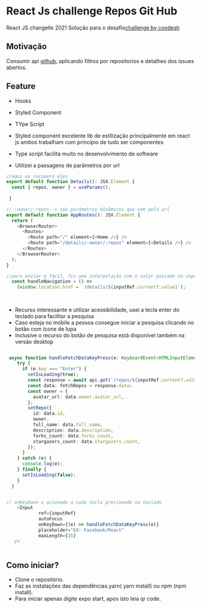 # React Js challenge Repos Git Hub
React JS changelle 2021
Solução para o desafio[challenge by coodesh](https://github.com/nolifretes/Desafio-WEB-React)


##  Motivação
Consumir api [github](https://docs.github.com/pt/rest/reference/repos), aplicando filtros por repositorios e detalhes dos issues abertos.</br>

##


## Feature
- Hooks
- Styled Component
- TYpe Script

- Styled component excelente lib de estilização principalmente em react js ambos trabalham com princípio de  tudo ser componentes
- Type script facilita muito no desenvolvimento de software
- Utilizei a passagens de parâmetros por url

``` typescript
//aqui eu recupero eles
export default function Details(): JSX.Element {
  const { repos, owner } = useParams();
  
 } 

// :owner/:repos--> são parâmetros dinâmicos que vem pela url
export default function AppRoutes(): JSX.Element {
  return (
    <BrowserRouter>
      <Routes>
        <Route path="/" element={<Home />} />
        <Route path="/details/:owner/:repos" element={<Details />} />
      </Routes>
    </BrowserRouter>
  );
}

//para enviar e fácil, fiz uma interpolação com o valor passado no input
  const handleNavigation = () =>
    (window.location.href = `/details/${inputRef.current?.value}`);



```

##

- Recurso interessante e utilizar acessibilidade, usei a tecla enter do teclado para facilitar a pesquisa
- Caso esteja no móbile a pessoa consegue iniciar a pesquisa clicando no botão com ícone de lupa
- Inclusive o recurso do botão de pesquisa está disponível também na versão desktop

```  typescript

 async function handleFetchDataKeyPress(e: KeyboardEvent<HTMLInputElement>) {
    try {
      if (e.key === "Enter") {
        setIsLoading(true);
        const response = await api.get(`/repos/${inputRef.current?.value}`);
        const data: fetchRepos = response.data;
        const owner = {
          avatar_url: data.owner.avatar_url,
        };
        setRepo({
          id: data.id,
          owner,
          full_name: data.full_name,
          description: data.description,
          forks_count: data.forks_count,
          stargazers_count: data.stargazers_count,
        });
      }
    } catch (e) {
      console.log(e);
    } finally {
      setIsLoading(false);
    }
  }


// onKeyDown e acionado a cada tecla precionado no teclado
    <Input
            ref={inputRef}
            autoFocus
            onKeyDown={(e) => handleFetchDataKeyPress(e)}
            placeholder="EX: Facebook/React"
            maxLength={35}
   />



```

## Como iniciar?
- Clone o repositório.
- Faz as instalações das dependências.yarn( yarn install) ou npm (npm install).
- Para iniciar apenas digite expo start, apos isto leia qr code.


